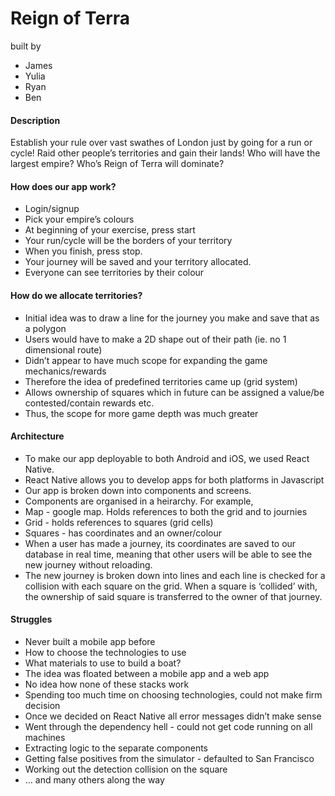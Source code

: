 # Reign of Terra

built by
* James
* Yulia
* Ryan
* Ben

#### Description

Establish your rule over vast swathes of London just by going for a run or cycle! Raid other people’s territories and gain their lands! Who will have the largest empire? Who’s Reign of Terra will dominate?

#### How does our app work?

* Login/signup
* Pick your empire’s colours
* At beginning of your exercise, press start
* Your run/cycle will be the borders of your territory
* When you finish, press stop.
* Your journey will be saved and your territory allocated.
* Everyone can see territories by their colour

#### How do we allocate territories?
* Initial idea was to draw a line for the journey you make and save that as a polygon
* Users would have to make a 2D shape out of their path (ie. no 1 dimensional route)
* Didn’t appear to have much scope for expanding the game mechanics/rewards
* Therefore the idea of predefined territories came up (grid system)
* Allows ownership of squares which in future can be assigned a value/be contested/contain rewards etc.
* Thus, the scope for more game depth was much greater

#### Architecture
* To make our app deployable to both Android and iOS, we used React Native.
* React Native allows you to develop apps for both platforms in Javascript
* Our app is broken down into components and screens.
* Components are organised in a heirarchy. For example,
* Map - google map. Holds references to both the grid and to journies
* Grid - holds references to squares (grid cells)
* Squares - has coordinates and an owner/colour
* When a user has made a journey, its coordinates are saved to our database in real time, meaning that other users will be able to see the new journey without reloading.
* The new journey is broken down into lines and each line is checked for a collision with each square on the grid. When a square is ‘collided’ with, the ownership of said square is transferred to the owner of that journey.

#### Struggles

* Never built a mobile app before
* How to choose the technologies to use
* What materials to use to build a boat?
* The idea was floated between a mobile app and a web app
* No idea how none of these stacks work
* Spending too much time on choosing technologies, could not make firm decision  
* Once we decided on React Native all error messages didn’t make sense
* Went through the dependency hell - could not get code running on all machines
* Extracting logic to the separate components
* Getting false positives from the simulator - defaulted to San Francisco
* Working out the detection collision on the square
* … and many others along the way
